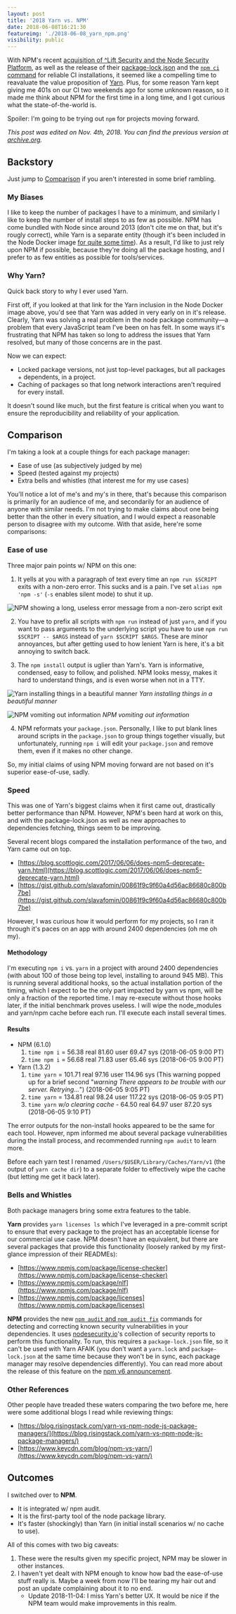 ```yaml
---
layout: post
title: '2018 Yarn vs. NPM'
date: 2018-06-08T16:21:30
featureimg: './2018-06-08_yarn_npm.png'
visibility: public
---
```


With NPM's recent [acquisition of ^Lift Security and the Node Security Platform](https://medium.com/npm-inc/npm-acquires-lift-security-258e257ef639), as well as the release of their [package-lock.json](https://blog.npmjs.org/post/161081169345/v500) and the [`npm ci` command](https://blog.npmjs.org/post/171556855892/introducing-npm-ci-for-faster-more-reliable) for reliable CI installations, it seemed like a compelling time to reavaluate the value proposition of [Yarn](https://yarnpkg.com). Plus, for some reason Yarn kept giving me 401s on our CI two weekends ago for some unknown reason, so it made me think about NPM for the first time in a long time, and I got curious what the state-of-the-world is.

Spoiler: I'm going to be trying out `npm` for projects moving forward.<!--break-->

_This post was edited on Nov. 4th, 2018. You can find the previous version at [archive.org](https://web.archive.org/web/20181104211429/https://blog.alexwendland.com/2018/yarn-vs-npm/)._

## Backstory

Just jump to [Comparison](#comparison) if you aren't interested in some brief rambling.

### My Biases

I like to keep the number of packages I have to a minimum, and similarly I like to keep the number of install steps to as few as possible. NPM has come bundled with Node since around 2013 (don't cite me on that, but it's rougly correct), while Yarn is a separate entity (though it's been included in the Node Docker image [for quite some time](https://github.com/nodejs/docker-node/commit/a86d32ab9a687de2c68cdcc4aafcd9d27e96106a)). As a result, I'd like to just rely upon NPM if possible, because they're doing all the package hosting, and I prefer to as few entities as possible for tools/services.

### Why Yarn?

Quick back story to why I ever used Yarn.

First off, if you looked at that link for the Yarn inclusion in the Node Docker image above, you'd see that Yarn was added in very early on in it's release. Clearly, Yarn was solving a real problem in the node package community—a problem that every JavaScript team I've been on has felt. In some ways it's frustrating that NPM has taken so long to address the issues that Yarn resolved, but many of those concerns are in the past.

Now we can expect:

- Locked package versions, not just top-level packages, but all packages + dependents, in a project.
- Caching of packages so that long network interactions aren't required for every install.

It doesn't sound like much, but the first feature is critical when you want to ensure the reproducibility and reliability of your application.

## Comparison

I'm taking a look at a couple things for each package manager:

- Ease of use (as subjectively judged by me)
- Speed (tested against my projects)
- Extra bells and whistles (that interest me for my use cases)

You'll notice a lot of me's and my's in there, that's because this comparison is primarily for an audience of me, and secondarily for an audience of anyone with similar needs. I'm not trying to make claims about one being better than the other in every situation, and I would expect a reasonable person to disagree with my outcome. With that aside, here're some comparisons:

### Ease of use

Three major pain points w/ NPM on this one:

<!-- markdownlint-disable MD029 -->

1. It yells at you with a paragraph of text every time an `npm run $SCRIPT` exits with a non-zero error. This sucks and is a pain. I've set `alias npm 'npm -s'` (`-s` enables silent mode) to shut it up.

![NPM showing a long, useless error message from a non-zero script exit](./2018-06-08_npm_non_zero_error.png)

2. You have to prefix all scripts with `npm run` instead of just `yarn`, and if you want to pass arguments to the underlying script you have to use `npm run $SCRIPT -- $ARGS` instead of `yarn $SCRIPT $ARGS`. These are minor annoyances, but after getting used to how lenient Yarn is here, it's a bit annoying to switch back.

3. The `npm install` output is uglier than Yarn's. Yarn is informative, condensed, easy to follow, and polished. NPM looks messy, makes it hard to understand things, and is even worse when not in a TTY.

![Yarn installing things in a beautiful manner](./2018-06-08_yarn_install.gif)
_Yarn installing things in a beautiful manner_

![NPM vomiting out information](./2018-06-08_npm_install.png)
_NPM vomiting out information_

4. NPM reformats your `package.json`. Personally, I like to put blank lines around scripts in the `package.json` to group things together visually, but unfortunately, running `npm i` will edit your `package.json` and remove them, even if it makes no other change.
<!-- markdownlint-restore -->

So, my initial claims of using NPM moving forward are not based on it's superior ease-of-use, sadly.

### Speed

This was one of Yarn's biggest claims when it first came out, drastically better performance than NPM. However, NPM's been hard at work on this, and with the package-lock.json as well as new approaches to dependencies fetching, things seem to be improving.

Several recent blogs compared the installation performance of the two, and Yarn came out on top.

- [https://blog.scottlogic.com/2017/06/06/does-npm5-deprecate-yarn.html](https://blog.scottlogic.com/2017/06/06/does-npm5-deprecate-yarn.html)
- [https://gist.github.com/slavafomin/00861f9c9f60a4d56ac86680c800b7be](https://gist.github.com/slavafomin/00861f9c9f60a4d56ac86680c800b7be)

However, I was curious how it would perform for my projects, so I ran it through it's paces on an app with around 2400 dependencies (oh me oh my).

#### Methodology

I'm executing `npm i` vs. `yarn` in a project with around 2400 dependencies (with about 100 of those being top level, installing to around 945 MB). This is running several additional hooks, so the actual installation portion of the timing, which I expect to be the only part impacted by yarn vs npm, will be only a fraction of the reported time. I may re-execute without those hooks later, if the initial benchmark proves useless. I will wipe the node_modules and yarn/npm cache before each run. I'll execute each install several times.

#### Results

- NPM (6.1.0)
  1. `time npm i` = 56.38 real 81.60 user 69.47 sys (2018-06-05 9:00 PT)
  2. `time npm i` = 56.68 real 71.83 user 65.46 sys (2018-06-05 9:00 PT)
- Yarn (1.3.2)
  1. `time yarn` = 101.71 real 97.16 user 114.96 sys (This warning popped up for a brief second "_warning There appears to be trouble with our server. Retrying..._") (2018-06-05 9:05 PT)
  2. `time yarn` = 134.81 real 98.24 user 117.22 sys (2018-06-05 9:05 PT)
  3. `time yarn` _w/o clearing cache_ - 64.50 real 64.97 user 87.20 sys (2018-06-05 9:10 PT)

The error outputs for the non-install hooks appeared to be the same for each tool. However, npm informed me about several package vulnerabilities during the install process, and recommended running `npm audit` to learn more.

Before each yarn test I renamed `/Users/$USER/Library/Caches/Yarn/v1` (the output of `yarn cache dir`) to a separate folder to effectively wipe the cache (but letting me get it back later).

### Bells and Whistles

Both package managers bring some extra features to the table.

**Yarn** provides `yarn licenses ls` which I've leveraged in a pre-commit script to ensure that every package to the project has an acceptable license for our commercial use case. NPM doesn't have an equivalent, but there are several packages that provide this functionality (loosely ranked by my first-glance impression of their READMEs):

- [https://www.npmjs.com/package/license-checker](https://www.npmjs.com/package/license-checker)
- [https://www.npmjs.com/package/nlf](https://www.npmjs.com/package/nlf)
- [https://www.npmjs.com/package/licenses](https://www.npmjs.com/package/licenses)

**NPM** provides the new [`npm audit` and `npm audit fix`](https://docs.npmjs.com/cli/audit) commands for detecting and correcting known security vulnerabilities in your dependencies. It uses [nodesecurity.io](https://nodesecurity.io/advisories)'s collection of security reports to perform this functionality. To run, this requires a `package-lock.json` file, so it can't be used with Yarn AFAIK (you don't want a `yarn.lock` and `package-lock.json` at the same time because they won't be in sync, each package manager may resolve dependencies differently). You can read more about the release of this feature on the [npm v6 announcement](https://medium.com/npm-inc/announcing-npm-6-5d0b1799a905).

### Other References

Other people have treaded these waters comparing the two before me, here were some additional blogs I read while reviewing things:

- [https://blog.risingstack.com/yarn-vs-npm-node-js-package-managers/](https://blog.risingstack.com/yarn-vs-npm-node-js-package-managers/)
- [https://www.keycdn.com/blog/npm-vs-yarn/](https://www.keycdn.com/blog/npm-vs-yarn/)

## Outcomes

I switched over to **NPM**.

- It is integrated w/ npm audit.
- It is the first-party tool of the node package library.
- It's faster (shockingly) than Yarn (in initial install scenarios w/ no cache to use).

All of this comes with two big caveats:

1. These were the results given my specific project, NPM may be slower in other instances.
2. I haven't yet dealt with NPM enough to know how bad the ease-of-use stuff really is. Maybe a week from now I'll be tearing my hair out and post an update complaining about it to no end.
   - Update 2018-11-04: I miss Yarn's better UX. It would be nice if the NPM team would make improvements in this realm.

